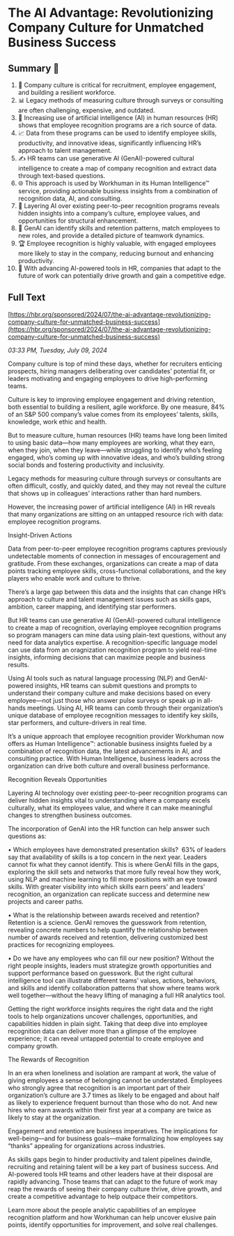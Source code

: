 # The AI Advantage: Revolutionizing Company Culture for Unmatched Business Success

## Summary 🤖

1. 🏢 Company culture is critical for recruitment, employee engagement, and building a resilient workforce. 
2. 📊 Legacy methods of measuring culture through surveys or consulting are often challenging, expensive, and outdated.
3. 🤖 Increasing use of artificial intelligence (AI) in human resources (HR) shows that employee recognition programs are a rich source of data.
4. 📈 Data from these programs can be used to identify employee skills, productivity, and innovative ideas, significantly influencing HR’s approach to talent management.
5. ✍️ HR teams can use generative AI (GenAI)-powered cultural intelligence to create a map of company recognition and extract data through text-based questions.
6. 🌐 This approach is used by Workhuman in its Human Intelligence™ service, providing actionable business insights from a combination of recognition data, AI, and consulting.
7. 👀 Layering AI over existing peer-to-peer recognition programs reveals hidden insights into a company’s culture, employee values, and opportunities for structural enhancement.
8. 👥 GenAI can identify skills and retention patterns, match employees to new roles, and provide a detailed picture of teamwork dynamics.
9. 🏆 Employee recognition is highly valuable, with engaged employees more likely to stay in the company, reducing burnout and enhancing productivity.
10. 🚀 With advancing AI-powered tools in HR, companies that adapt to the future of work can potentially drive growth and gain a competitive edge.

## Full Text

[https://hbr.org/sponsored/2024/07/the-ai-advantage-revolutionizing-company-culture-for-unmatched-business-success](https://hbr.org/sponsored/2024/07/the-ai-advantage-revolutionizing-company-culture-for-unmatched-business-success)

*03:33 PM, Tuesday, July 09, 2024*

Company culture is top of mind these days, whether for recruiters enticing prospects, hiring managers deliberating over candidates’ potential fit, or leaders motivating and engaging employees to drive high-performing teams.

Culture is key to improving employee engagement and driving retention, both essential to building a resilient, agile workforce. By one measure, 84% of an S&P 500 company’s value comes from its employees’ talents, skills, knowledge, work ethic and health.

But to measure culture, human resources (HR) teams have long been limited to using basic data—how many employees are working, what they earn, when they join, when they leave—while struggling to identify who’s feeling engaged, who’s coming up with innovative ideas, and who’s building strong social bonds and fostering productivity and inclusivity.

Legacy methods for measuring culture through surveys or consultants are often difficult, costly, and quickly dated, and they may not reveal the culture that shows up in colleagues’ interactions rather than hard numbers.

However, the increasing power of artificial intelligence (AI) in HR reveals that many organizations are sitting on an untapped resource rich with data: employee recognition programs.

Insight-Driven Actions

Data from peer-to-peer employee recognition programs captures previously undetectable moments of connection in messages of encouragement and gratitude. From these exchanges, organizations can create a map of data points tracking employee skills, cross-functional collaborations, and the key players who enable work and culture to thrive.

There’s a large gap between this data and the insights that can change HR’s approach to culture and talent management issues such as skills gaps, ambition, career mapping, and identifying star performers.

But HR teams can use generative AI (GenAI)-powered cultural intelligence to create a map of recognition, overlaying employee recognition programs so program managers can mine data using plain-text questions, without any need for data analytics expertise. A recognition-specific language model can use data from an oragnization recognition program to yield real-time insights, informing decisions that can maximize people and business results.

Using AI tools such as natural language processing (NLP) and GenAI-powered insights, HR teams can submit questions and prompts to understand their company culture and make decisions based on every employee—not just those who answer pulse surveys or speak up in all-hands meetings. Using AI, HR teams can comb through their organization’s unique database of employee recognition messages to identify key skills, star performers, and culture-drivers in real time.

It’s a unique approach that employee recognition provider Workhuman now offers as Human Intelligence™: actionable business insights fueled by a combination of recognition data, the latest advancements in AI, and consulting practice. With Human Intelligence, business leaders across the organization can drive both culture and overall business performance.

Recognition Reveals Opportunities

Layering AI technology over existing peer-to-peer recognition programs can deliver hidden insights vital to understanding where a company excels culturally, what its employees value, and where it can make meaningful changes to strengthen business outcomes.

The incorporation of GenAI into the HR function can help answer such questions as:

• Which employees have demonstrated presentation skills?  63% of leaders say that availability of skills is a top concern in the next year. Leaders cannot fix what they cannot identify. This is where GenAI fills in the gaps, exploring the skill sets and networks that more fully reveal how they work, using NLP and machine learning to fill more positions with an eye toward skills. With greater visibility into which skills earn peers’ and leaders’ recognition, an organization can replicate success and determine new projects and career paths.

• What is the relationship between awards received and retention? Retention is a science. GenAI removes the guesswork from retention, revealing concrete numbers to help quantify the relationship between number of awards received and retention, delivering customized best practices for recognizing employees.

• Do we have any employees who can fill our new position? Without the right people insights, leaders must strategize growth opportunities and support performance based on guesswork. But the right cultural intelligence tool can illustrate different teams’ values, actions, behaviors, and skills and identify collaboration patterns that show where teams work well together—without the heavy lifting of managing a full HR analytics tool.

Getting the right workforce insights requires the right data and the right tools to help organizations uncover challenges, opportunities, and capabilities hidden in plain sight. Taking that deep dive into employee recognition data can deliver more than a glimpse of the employee experience; it can reveal untapped potential to create employee and company growth.

The Rewards of Recognition

In an era when loneliness and isolation are rampant at work, the value of giving employees a sense of belonging cannot be understated. Employees who strongly agree that recognition is an important part of their organization’s culture are 3.7 times as likely to be engaged and about half as likely to experience frequent burnout than those who do not. And new hires who earn awards within their first year at a company are twice as likely to stay at the organization.

Engagement and retention are business imperatives. The implications for well-being—and for business goals—make formalizing how employees say “thanks” appealing for organizations across industries.

As skills gaps begin to hinder productivity and talent pipelines dwindle, recruiting and retaining talent will be a key part of business success. And AI-powered tools HR teams and other leaders have at their disposal are rapidly advancing. Those teams that can adapt to the future of work may reap the rewards of seeing their company culture thrive, drive growth, and create a competitive advantage to help outpace their competitors.

Learn more about the people analytic capabilities of an employee recognition platform and how Workhuman can help uncover elusive pain points, identify opportunities for improvement, and solve real challenges.

